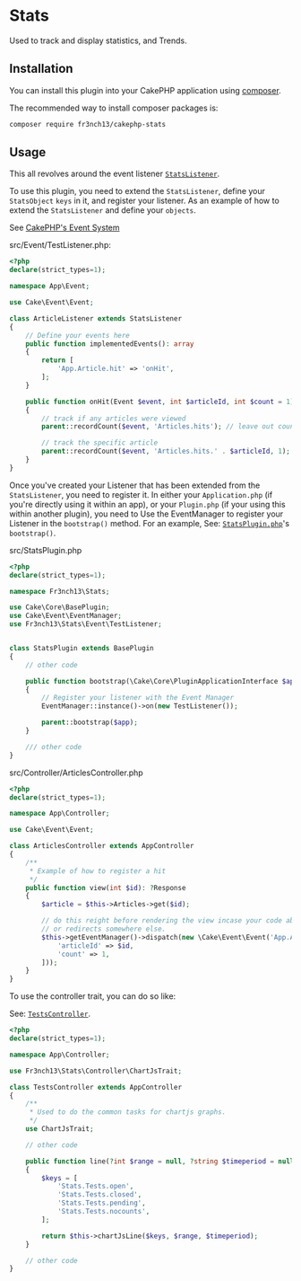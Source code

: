 # Stats

Used to track and display statistics, and Trends.

## Installation

You can install this plugin into your CakePHP application using [composer](http://getcomposer.org).

The recommended way to install composer packages is:

```bash
composer require fr3nch13/cakephp-stats
```

## Usage

This all revolves around the event listener [`StatsListener`](src/Event/StatsListener.php).

To use this plugin, you need to extend the `StatsListener`, define your `StatsObject` `keys` in it, and register your listener.
As an example of how to extend the `StatsListener` and define your `objects`.

See [CakePHP's Event System](https://book.cakephp.org/5/en/core-libraries/events.html#events-system)

src/Event/TestListener.php:
```php
<?php
declare(strict_types=1);

namespace App\Event;

use Cake\Event\Event;

class ArticleListener extends StatsListener
{
    // Define your events here
    public function implementedEvents(): array
    {
        return [
            'App.Article.hit' => 'onHit',
        ];
    }

    public function onHit(Event $event, int $articleId, int $count = 1): bool
    {
        // track if any articles were viewed
        parent::recordCount($event, 'Articles.hits'); // leave out count to just increment by one.

        // track the specific article
        parent::recordCount($event, 'Articles.hits.' . $articleId, 1);
    }
}

```

Once you've created your Listener that has been extended from the `StatsListener`, you need to register it. In either your `Application.php` (if you're directly using it within an app), or your `Plugin.php` (if your using this within another plugin), you need to Use the EventManager to register your Listener in the `bootstrap()` method. For an example, See: [`StatsPlugin.php`](src/StatsPlugin.php)'s `bootstrap()`.

src/StatsPlugin.php
```php
<?php
declare(strict_types=1);

namespace Fr3nch13\Stats;

use Cake\Core\BasePlugin;
use Cake\Event\EventManager;
use Fr3nch13\Stats\Event\TestListener;


class StatsPlugin extends BasePlugin
{
    // other code

    public function bootstrap(\Cake\Core\PluginApplicationInterface $app): void
    {
        // Register your listener with the Event Manager
        EventManager::instance()->on(new TestListener());

        parent::bootstrap($app);
    }

    /// other code
}

```


src/Controller/ArticlesController.php
```php
<?php
declare(strict_types=1);

namespace App\Controller;

use Cake\Event\Event;

class ArticlesController extends AppController
{
    /**
     * Example of how to register a hit
     */
    public function view(int $id): ?Response
    {
        $article = $this->Articles->get($id);

        // do this reight before rendering the view incase your code above throws an error,
        // or redirects somewhere else.
        $this->getEventManager()->dispatch(new \Cake\Event\Event('App.Article.hit', $this, [
            'articleId' => $id,
            'count' => 1,
        ]));
    }
}

```

To use the controller trait, you can do so like:

See: [`TestsController`](src/Controller/TestsController.php).
```php
<?php
declare(strict_types=1);

namespace App\Controller;

use Fr3nch13\Stats\Controller\ChartJsTrait;

class TestsController extends AppController
{
    /**
     * Used to do the common tasks for chartjs graphs.
     */
    use ChartJsTrait;

    // other code

    public function line(?int $range = null, ?string $timeperiod = null): ?Response
    {
        $keys = [
            'Stats.Tests.open',
            'Stats.Tests.closed',
            'Stats.Tests.pending',
            'Stats.Tests.nocounts',
        ];

        return $this->chartJsLine($keys, $range, $timeperiod);
    }

    // other code
}

```
